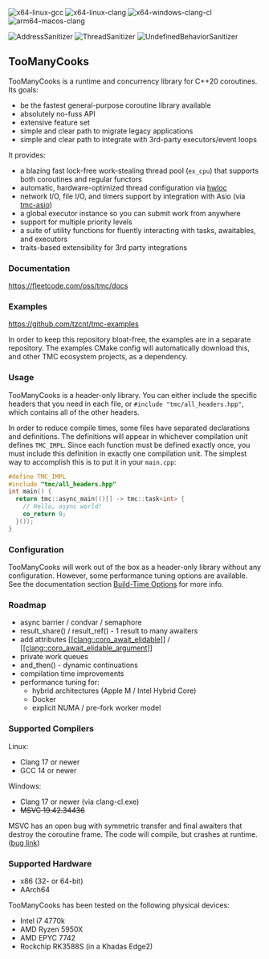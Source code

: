 ![x64-linux-gcc](https://github.com/tzcnt/TooManyCooks/actions/workflows/x64-linux-gcc.yml/badge.svg) ![x64-linux-clang](https://github.com/tzcnt/TooManyCooks/actions/workflows/x64-linux-clang.yml/badge.svg) ![x64-windows-clang-cl](https://github.com/tzcnt/TooManyCooks/actions/workflows/x64-windows-clang-cl.yml/badge.svg) ![arm64-macos-clang](https://github.com/tzcnt/TooManyCooks/actions/workflows/arm64-macos-clang.yml/badge.svg)

![AddressSanitizer](https://github.com/tzcnt/TooManyCooks/actions/workflows/x64-linux-clang-asan.yml/badge.svg) ![ThreadSanitizer](https://github.com/tzcnt/TooManyCooks/actions/workflows/x64-linux-clang-tsan.yml/badge.svg) ![UndefinedBehaviorSanitizer](https://github.com/tzcnt/TooManyCooks/actions/workflows/x64-linux-clang-ubsan.yml/badge.svg)


## TooManyCooks
TooManyCooks is a runtime and concurrency library for C++20 coroutines. Its goals:
- be the fastest general-purpose coroutine library available
- absolutely no-fuss API
- extensive feature set
- simple and clear path to migrate legacy applications
- simple and clear path to integrate with 3rd-party executors/event loops

It provides:
- a blazing fast lock-free work-stealing thread pool (`ex_cpu`) that supports both coroutines and regular functors
- automatic, hardware-optimized thread configuration via [hwloc](https://www.open-mpi.org/projects/hwloc/)
- network I/O, file I/O, and timers support by integration with Asio (via [tmc-asio](https://github.com/tzcnt/tmc-asio))
- a global executor instance so you can submit work from anywhere
- support for multiple priority levels
- a suite of utility functions for fluently interacting with tasks, awaitables, and executors
- traits-based extensibility for 3rd party integrations

### Documentation
https://fleetcode.com/oss/tmc/docs

### Examples
https://github.com/tzcnt/tmc-examples

In order to keep this repository bloat-free, the examples are in a separate repository. The examples CMake config will automatically download this, and other TMC ecosystem projects, as a dependency. 

### Usage
TooManyCooks is a header-only library. You can either include the specific headers that you need in each file, or `#include "tmc/all_headers.hpp"`, which contains all of the other headers.

In order to reduce compile times, some files have separated declarations and definitions. The definitions will appear in whichever compilation unit defines `TMC_IMPL`. Since each function must be defined exactly once, you must include this definition in exactly one compilation unit. The simplest way to accomplish this is to put it in your `main.cpp`:
```cpp
#define TMC_IMPL
#include "tmc/all_headers.hpp"
int main() {
  return tmc::async_main(()[] -> tmc::task<int> {
    // Hello, async world!
    co_return 0;
  }());
}
```

### Configuration
TooManyCooks will work out of the box as a header-only library without any configuration.
However, some performance tuning options are available. See the documentation section [Build-Time Options](https://fleetcode.com/oss/tmc/docs/v0.1.0/build_flags.html) for more info.

### Roadmap
- async barrier / condvar / semaphore
- result_share() / result_ref() - 1 result to many awaiters
- add attributes [[[clang::coro_await_elidable]]](https://github.com/llvm/llvm-project/pull/99282) / [[[clang::coro_await_elidable_argument]]](https://github.com/llvm/llvm-project/pull/108474)
- private work queues
- and_then() - dynamic continuations
- compilation time improvements
- performance tuning for:
  - hybrid architectures (Apple M / Intel Hybrid Core)
  - Docker
  - explicit NUMA / pre-fork worker model 

### Supported Compilers
Linux:
- Clang 17 or newer
- GCC 14 or newer

Windows:
- Clang 17 or newer (via clang-cl.exe)
- ~~MSVC 19.42.34436~~

MSVC has an open bug with symmetric transfer and final awaiters that destroy the coroutine frame. The code will compile, but crashes at runtime. ([bug link](https://developercommunity.visualstudio.com/t/Incorrect-code-generation-for-symmetric/1659260?scope=follow&viewtype=all))

### Supported Hardware
- x86 (32- or 64-bit)
- AArch64

TooManyCooks has been tested on the following physical devices:
- Intel i7 4770k
- AMD Ryzen 5950X
- AMD EPYC 7742
- Rockchip RK3588S (in a Khadas Edge2)
